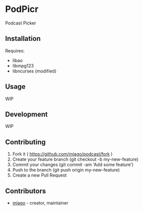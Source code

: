 # PodPicr

Podcast Picker

## Installation

Requires:
 - libao
 - libmpg123
 - libncurses (modified)

## Usage

WIP

## Development

WIP

## Contributing

1. Fork it ( https://github.com/mjago/podcast/fork )
2. Create your feature branch (git checkout -b my-new-feature)
3. Commit your changes (git commit -am 'Add some feature')
4. Push to the branch (git push origin my-new-feature)
5. Create a new Pull Request

## Contributors

- [mjago](https://github.com/mjago) - creator, maintainer
